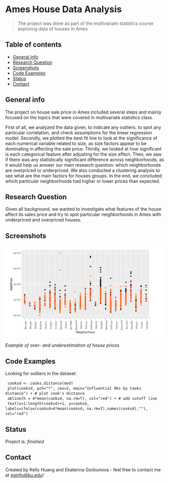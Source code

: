 # Ames House Data Analysis
> The project was done as part of the multivariate statistics course exploring data of houses in Ames

## Table of contents
* [General info](#general-info)
* [Research Question](#research-question)
* [Screenshots](#screenshots)
* [Code Examples](#code-examples)
* [Status](#status)
* [Contact](#contact)

## General info
The project on house sale price in Ames included several steps and mainly focused on the topics that were covered in multivariate statistics class. 

First of all, we analyzed the data given, to indicate any outliers, to spot any particular correlation, and check assumptions for the linear regression model. Secondly, we plotted the best fit line to look at the significance of each numerical variable related to size, as size factors appear to be dominating in affecting the sale price. Thirdly, we looked at how significant is each categorical feature after adjusting for the size effect. Then, we saw if there was any statistically significant difference across neighborhoods, as it would help us answer our main research question: which neighborhoods are overpriced or underpriced. We also conducted a clustering analysis to see what are the main factors for houses groups. 
In the end, we concluded which particular neighborhoods had higher or lower prices than expected.

## Research Question
Given all background, we wanted to investigate what features of the house affect its sales price and try to spot particular neighborhoods in Ames with underpriced and overpriced houses.

## Screenshots

![Example screenshot](example.png)

_Example of over- and underestimation of house prices_


## Code Examples
Looking for outliers in the dataset:

     cooksd <- cooks.distance(mod)
     plot(cooksd, pch="*", cex=2, main="Influential Obs by Cooks distance") + # plot cook's distance 
     abline(h = 4*mean(cooksd, na.rm=T), col="red") + # add cutoff line 
     text(x=1:length(cooksd)+1, y=cooksd, labels=ifelse(cooksd>4*mean(cooksd, na.rm=T),names(cooksd),""), col="red") `

## Status
Project is: _finished_

## Contact
Created by Kelly Huang and Ekaterina Gorbunova - feel free to contact me at eginfo@bu.edu!
